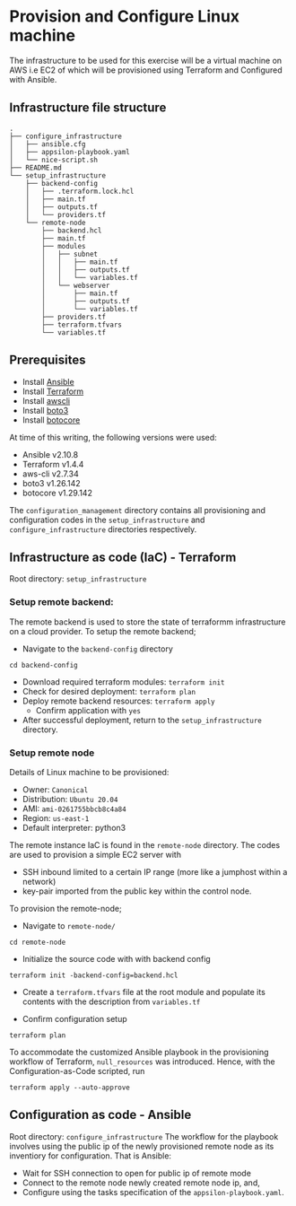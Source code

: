# Provision and Configure Linux machine
The infrastructure to be used for this exercise will be a virtual machine on AWS i.e EC2 of which will be provisioned using Terraform and Configured with Ansible.

## Infrastructure file structure
```
.
├── configure_infrastructure
│   ├── ansible.cfg
│   ├── appsilon-playbook.yaml
│   └── nice-script.sh
├── README.md
└── setup_infrastructure
    ├── backend-config
    │   ├── .terraform.lock.hcl
    │   ├── main.tf
    │   ├── outputs.tf
    │   └── providers.tf
    └── remote-node
        ├── backend.hcl
        ├── main.tf
        ├── modules
        │   ├── subnet
        │   │   ├── main.tf
        │   │   ├── outputs.tf
        │   │   └── variables.tf
        │   └── webserver
        │       ├── main.tf
        │       ├── outputs.tf
        │       └── variables.tf
        ├── providers.tf
        ├── terraform.tfvars
        └── variables.tf
```

## Prerequisites
- Install [Ansible](https://docs.ansible.com/ansible/latest/installation_guide/intro_installation.html)
- Install [Terraform](https://developer.hashicorp.com/terraform/downloads?ajs_aid=8edebcc0-620e-4d81-9f0e-029fa8433d7b&product_intent=terraform)
- Install [awscli](https://docs.aws.amazon.com/cli/latest/userguide/getting-started-install.html)
- Install [boto3](https://pypi.org/project/boto3/)
- Install [botocore](https://pypi.org/project/botocore/)

At time of this writing, the following versions were used:
- Ansible v2.10.8
- Terraform v1.4.4
- aws-cli v2.7.34
- boto3 v1.26.142
- botocore v1.29.142

The `configuration_management` directory contains all provisioning and configuration codes in the `setup_infrastructure` and `configure_infrastructure` directories respectively.

## Infrastructure as code (IaC) - Terraform
Root directory: `setup_infrastructure`

### Setup remote backend: 
The remote backend is used to store the state of terraformm infrastructure on a cloud provider. To setup the remote backend;
- Navigate to the `backend-config` directory
```
cd backend-config
```
- Download required terraform modules: `terraform init`
- Check for desired deployment: `terraform plan`
- Deploy remote backend resources: `terraform apply`
    - Confirm application with `yes`
- After successful deployment, return to the `setup_infrastructure` directory.

### Setup remote node
Details of Linux machine to be provisioned:
- Owner: `Canonical`
- Distribution: `Ubuntu 20.04`
- AMI: `ami-0261755bbcb8c4a84`
- Region: `us-east-1`
- Default interpreter: python3

The remote instance IaC is found in the `remote-node` directory. The codes are used to provision a simple EC2 server with
- SSH inbound limited to a certain IP range (more like a jumphost within a network)
- key-pair imported from the public key within the control node.

To provision the remote-node;
- Navigate to `remote-node/`
```
cd remote-node
```

- Initialize the source code with with backend config
```
terraform init -backend-config=backend.hcl
```

- Create a `terraform.tfvars` file at the root module and populate its contents with the description from `variables.tf`


- Confirm configuration setup
```
terraform plan
```

To accommodate the customized Ansible playbook in the provisioning workflow of Terraform, `null_resources` was introduced. Hence, with the Configuration-as-Code scripted, run
```
terraform apply --auto-approve
```

## Configuration as code - Ansible
Root directory: `configure_infrastructure`
The workflow for the playbook involves using the public ip of the newly provisioned remote node as its inventiory for configuration. That is Ansible:
- Wait for SSH connection to open for public ip of remote mode
- Connect to the remote node newly created remote node ip, and,
- Configure using the tasks specification of the `appsilon-playbook.yaml`.